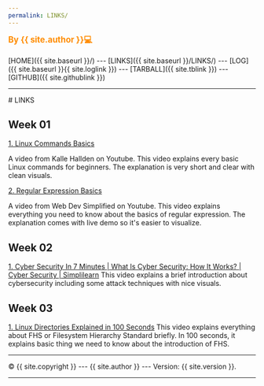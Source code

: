 ```yaml
---
permalink: LINKS/
---
```

<span style="color:DarkOrange; font-weight:bold; font-size:larger;">By {{ site.author }}💻</span>
<br><br>
[HOME]({{ site.baseurl }}/) ---
[LINKS]({{ site.baseurl }}/LINKS/) ---
[LOG]({{ site.baseurl }}{{ site.loglink }}) ---
 [TARBALL]({{ site.tblink }}) ---
[GITHUB]({{ site.githublink }})
<br>
<hr>
# LINKS

## Week 01
[1. Linux Commands Basics](https://youtu.be/J2zquYPJbWY)

A video from Kalle Hallden on Youtube. This video explains every basic Linux commands for beginners. The explanation is very short and clear with clean visuals.

[2. Regular Expression Basics](https://youtu.be/rhzKDrUiJVk)

A video from Web Dev Simplified on Youtube. This video explains everything you need to know about the basics of regular expression. The explanation comes with live demo so it's easier to visualize. 

## Week 02
[1. Cyber Security In 7 Minutes | What Is Cyber Security: How It Works? | Cyber Security | Simplilearn](https://www.youtube.com/watch?v=inWWhr5tnEA)
This video explains a brief introduction about cybersecurity including some attack techniques with nice visuals.

## Week 03
[1. Linux Directories Explained in 100 Seconds](https://www.youtube.com/watch?v=42iQKuQodW4)
This video explains everything about FHS or Filesystem Hierarchy Standard briefly. In 100 seconds, it explains basic thing we need to know about the introduction of FHS.
<br>
<hr>
&copy; {{ site.copyright }} --- {{ site.author }} --- Version: {{ site.version }}.
<hr>
<br>
